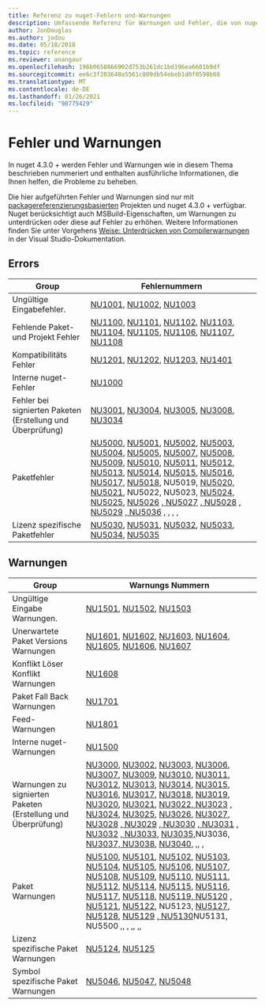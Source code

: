 ```yaml
---
title: Referenz zu nuget-Fehlern und-Warnungen
description: Umfassende Referenz für Warnungen und Fehler, die von nuget bei verschiedenen nuget-Vorgängen ausgegeben werden.
author: JonDouglas
ms.author: jodou
ms.date: 05/18/2018
ms.topic: reference
ms.reviewer: anangaur
ms.openlocfilehash: 196b0650866902d753b261dc1bd196ea6601b9df
ms.sourcegitcommit: ee6c3f203648a5561c809db54ebeb1d0f0598b68
ms.translationtype: MT
ms.contentlocale: de-DE
ms.lasthandoff: 01/26/2021
ms.locfileid: "98775429"
---
```

# <a name="errors-and-warnings"></a>Fehler und Warnungen

In nuget 4.3.0 + werden Fehler und Warnungen wie in diesem Thema beschrieben nummeriert und enthalten ausführliche Informationen, die Ihnen helfen, die Probleme zu beheben.

Die hier aufgeführten Fehler und Warnungen sind nur mit [packagereferenzierungsbasierten](../consume-packages/package-references-in-project-files.md) Projekten und nuget 4.3.0 + verfügbar. Nuget berücksichtigt auch MSBuild-Eigenschaften, um Warnungen zu unterdrücken oder diese auf Fehler zu erhöhen. Weitere Informationen finden Sie unter Vorgehens [Weise: Unterdrücken von Compilerwarnungen](/visualstudio/ide/how-to-suppress-compiler-warnings) in der Visual Studio-Dokumentation.

## <a name="errors"></a>Errors

| Group | Fehlernummern |
| --- | --- |
| Ungültige Eingabefehler. | [NU1001](./errors-and-warnings/NU1001.md), [NU1002](./errors-and-warnings/NU1002.md), [NU1003](./errors-and-warnings/NU1003.md) |
| Fehlende Paket-und Projekt Fehler | [NU1100](./errors-and-warnings/NU1100.md), [NU1101](./errors-and-warnings/NU1101.md), [NU1102](./errors-and-warnings/NU1102.md), [NU1103](./errors-and-warnings/NU1103.md), [NU1104](./errors-and-warnings/NU1104.md), [NU1105](./errors-and-warnings/NU1105.md), [NU1106](./errors-and-warnings/NU1106.md), [NU1107](./errors-and-warnings/NU1107.md), [NU1108](./errors-and-warnings/NU1108.md) |
| Kompatibilitäts Fehler | [NU1201](./errors-and-warnings/NU1201.md), [NU1202](./errors-and-warnings/NU1202.md), [NU1203](./errors-and-warnings/NU1203.md), [NU1401](./errors-and-warnings/NU1401.md) |
| Interne nuget-Fehler | [NU1000](./errors-and-warnings/NU1000.md) |
| Fehler bei signierten Paketen (Erstellung und Überprüfung) | [NU3001](./errors-and-warnings/NU3001.md), [NU3004](./errors-and-warnings/NU3004.md), [NU3005](./errors-and-warnings/NU3005.md), [NU3008](./errors-and-warnings/NU3008.md), [NU3034](./errors-and-warnings/NU3034.md)|
| Paketfehler | [NU5000](./errors-and-warnings/NU5000.md), [NU5001](./errors-and-warnings/NU5001.md), [NU5002](./errors-and-warnings/NU5002.md), [NU5003](./errors-and-warnings/NU5003.md), [NU5004](./errors-and-warnings/NU5004.md), [NU5005](./errors-and-warnings/NU5005.md), [NU5007](./errors-and-warnings/NU5007.md), [NU5008](./errors-and-warnings/NU5008.md), [NU5009](./errors-and-warnings/NU5009.md), [NU5010](./errors-and-warnings/NU5010.md), [NU5011](./errors-and-warnings/NU5011.md), [NU5012](./errors-and-warnings/NU5012.md), [NU5013](./errors-and-warnings/NU5013.md), [NU5014](./errors-and-warnings/NU5014.md), [NU5015](./errors-and-warnings/NU5015.md), [NU5016](./errors-and-warnings/NU5016.md), [NU5017](./errors-and-warnings/NU5017.md), [NU5018](./errors-and-warnings/NU5018.md), NU5019, [NU5020, NU5021](./errors-and-warnings/NU5020.md), NU5022, NU5023, [NU5024, NU5025](./errors-and-warnings/NU5019.md), [NU5026](./errors-and-warnings/NU5026.md) [, NU5027](./errors-and-warnings/NU5021.md) [, NU5028](./errors-and-warnings/NU5022.md) [, NU5029](./errors-and-warnings/NU5023.md) [, NU5036](./errors-and-warnings/NU5024.md) [,](./errors-and-warnings/NU5025.md) [,](./errors-and-warnings/NU5036.md) [](./errors-and-warnings/NU5027.md), [](./errors-and-warnings/NU5028.md), [](./errors-and-warnings/NU5029.md)
| Lizenz spezifische Paketfehler | [NU5030](./errors-and-warnings/NU5030.md), [NU5031](./errors-and-warnings/NU5031.md), [NU5032](./errors-and-warnings/NU5032.md), [NU5033](./errors-and-warnings/NU5033.md), [NU5034](./errors-and-warnings/NU5034.md), [NU5035](./errors-and-warnings/NU5035.md)

## <a name="warnings"></a>Warnungen

| Group | Warnungs Nummern |
| --- | --- |
| Ungültige Eingabe Warnungen. | [NU1501](./errors-and-warnings/NU1501.md), [NU1502](./errors-and-warnings/NU1502.md), [NU1503](./errors-and-warnings/NU1503.md) |
| Unerwartete Paket Versions Warnungen | [NU1601](./errors-and-warnings/NU1601.md), [NU1602](./errors-and-warnings/NU1602.md), [NU1603](./errors-and-warnings/NU1603.md), [NU1604](./errors-and-warnings/NU1604.md), [NU1605](./errors-and-warnings/NU1605.md), [NU1606](./errors-and-warnings/NU1108.md), [NU1607](./errors-and-warnings/NU1107.md) |
| Konflikt Löser Konflikt Warnungen | [NU1608](./errors-and-warnings/NU1608.md) |
| Paket Fall Back Warnungen | [NU1701](./errors-and-warnings/NU1701.md) |
| Feed-Warnungen | [NU1801](./errors-and-warnings/NU1801.md) |
| Interne nuget-Warnungen | [NU1500](./errors-and-warnings/NU1500.md) |
| Warnungen zu signierten Paketen (Erstellung und Überprüfung) | [NU3000](./errors-and-warnings/NU3000.md), [NU3002](./errors-and-warnings/NU3002.md), [NU3003](./errors-and-warnings/NU3003.md), [NU3006](./errors-and-warnings/NU3006.md), [NU3007](./errors-and-warnings/NU3007.md), [NU3009](./errors-and-warnings/NU3009.md), [NU3010](./errors-and-warnings/NU3010.md), [NU3011](./errors-and-warnings/NU3011.md), [NU3012](./errors-and-warnings/NU3012.md), [NU3013](./errors-and-warnings/NU3013.md), [NU3014](./errors-and-warnings/NU3014.md), [NU3015](./errors-and-warnings/NU3015.md), [NU3016](./errors-and-warnings/NU3016.md), [NU3017](./errors-and-warnings/NU3017.md), [NU3018](./errors-and-warnings/NU3018.md), [NU3019](./errors-and-warnings/NU3019.md), [NU3020](./errors-and-warnings/NU3020.md), [NU3021](./errors-and-warnings/NU3021.md), [NU3022, NU3023](./errors-and-warnings/NU3022.md) [, NU3024](./errors-and-warnings/NU3023.md), [NU3025](./errors-and-warnings/NU3025.md), [NU3026](./errors-and-warnings/NU3026.md), [NU3027, NU3028](./errors-and-warnings/NU3027.md) [, NU3029](./errors-and-warnings/NU3028.md) [, NU3030](./errors-and-warnings/NU3029.md) [, NU3031](./errors-and-warnings/NU3030.md) [, NU3032](./errors-and-warnings/NU3031.md) [, NU3033](./errors-and-warnings/NU3032.md), [NU3035,](./errors-and-warnings/NU3035.md)NU3036, [NU3037, NU3038](./errors-and-warnings/NU3038.md), [](./errors-and-warnings/NU3040.md) [NU3040,](./errors-and-warnings/NU3033.md) [,](./errors-and-warnings/NU3036.md), [,](./errors-and-warnings/NU3037.md) [](./errors-and-warnings/NU3024.md) |
| Paket Warnungen | [NU5100](./errors-and-warnings/NU5100.md), [NU5101](./errors-and-warnings/NU5101.md), [NU5102](./errors-and-warnings/NU5102.md), [NU5103](./errors-and-warnings/NU5103.md), [NU5104](./errors-and-warnings/NU5104.md), [NU5105](./errors-and-warnings/NU5105.md), [NU5106](./errors-and-warnings/NU5106.md), [NU5107](./errors-and-warnings/NU5107.md), [NU5108](./errors-and-warnings/NU5108.md), [NU5109](./errors-and-warnings/NU5109.md), [NU5110](./errors-and-warnings/NU5110.md), [NU5111](./errors-and-warnings/NU5111.md), [NU5112](./errors-and-warnings/NU5112.md), [NU5114](./errors-and-warnings/NU5114.md), [NU5115](./errors-and-warnings/NU5115.md), [NU5116](./errors-and-warnings/NU5116.md), [NU5117](./errors-and-warnings/NU5117.md), [NU5118](./errors-and-warnings/NU5118.md), [NU5119, NU5120](./errors-and-warnings/NU5119.md) [, NU5121](./errors-and-warnings/NU5120.md), [NU5122](./errors-and-warnings/NU5122.md), NU5123, [NU5127](./errors-and-warnings/NU5127.md), [NU5128](./errors-and-warnings/NU5128.md), [NU5129](./errors-and-warnings/NU5129.md) [, NU5130](./errors-and-warnings/NU5121.md)NU5131, NU5500 [](./errors-and-warnings/NU5500.md) ,, [,](./errors-and-warnings/NU5131.md) [,,](./errors-and-warnings/NU5130.md) [,](./errors-and-warnings/NU5123.md),
| Lizenz spezifische Paket Warnungen | [NU5124](./errors-and-warnings/NU5124.md), [NU5125](./errors-and-warnings/NU5125.md)
| Symbol spezifische Paket Warnungen | [NU5046](./errors-and-warnings/NU5046.md), [NU5047](./errors-and-warnings/NU5047.md), [NU5048](./errors-and-warnings/NU5048.md)
